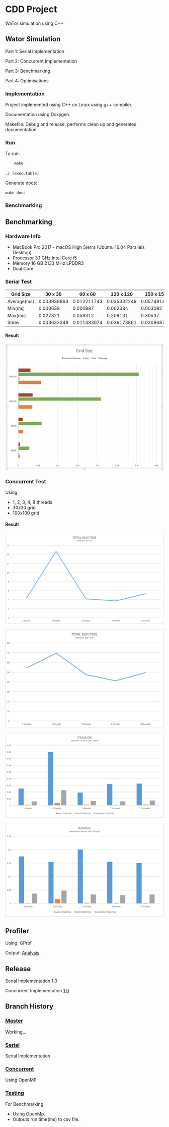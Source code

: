 # CDD Project

WaTor simulation using C++

## Wator Simulation

Part 1: Serial Implementation

Part 2: Concurrent Implementation

Part 3: Benchmarking

Part 4: Optimisations

### Implementation
Project implemented using C++ on Linux using g++ compiler.

Documentation using Doxygen.

Makefile: Debug and release, performs clean up and generates documentation.

### Run

To run:

        make

	./ [executable]

Generate docs:

	make docs

### Benchmarking

## Benchmarking
### Hardware Info
* MacBook Pro 2017 - macOS High Sierra (Ubuntu 16.04 Parallels Desktop)
* Processor 3.1 GHz Intel Core i5
* Memory 16 GB 2133 MHz LPDDR3
* Dual Core

### Serial Test
Grid Size     | 30 x 30       | 60 x 60       | 120 x 120     | 150 x 150
------------- | ------------- | ------------- | ------------- | -------------
Average(ms)   | 0.003939963   | 0.012211743   | 0.035332249   | 0.057491424
Min(ms)       | 0.000639      | 0.000997      | 0.002384      | 0.003092
Max(ms)       | 0.027821      | 0.059312      | 0.209131      | 0.30537
Stdev         | 0.003633349   | 0.011383074   | 0.036173861   | 0.030868732

#### Result
![alt text](https://raw.githubusercontent.com/Kelly-David/CDD-Wator-Project/master/gridsize.png)

### Concurrent Test
Using: 
- 1, 2, 3, 4, 8 threads
- 30x30 grid
- 100x100 grid

#### Result
![alt text](https://raw.githubusercontent.com/Kelly-David/CDD-Wator-Project/master/charts/30x30totalruntime.png)

![alt text](https://raw.githubusercontent.com/Kelly-David/CDD-Wator-Project/master/charts/100x100runtime.png)

![alt text](https://raw.githubusercontent.com/Kelly-David/CDD-Wator-Project/master/charts/loop30.png)

![alt text](https://raw.githubusercontent.com/Kelly-David/CDD-Wator-Project/master/charts/Picture1.png)


## Profiler

Using: GProf

Output: [Analysis](https://raw.githubusercontent.com/Kelly-David/CDD-Wator-Project/master/analysis.txt)

## Release
Serial Implementation [1.0](https://github.com/Kelly-David/CDD-Wator-Project/releases/tag/1.0)

Concurrent Implementation [1.0](https://github.com/Kelly-David/CDD-Wator-Project/releases/tag/1.0)

## Branch History

### [Master](https://github.com/Kelly-David/CDD-Wator-Project/tree/master)
Working...

### [Serial](https://github.com/Kelly-David/CDD-Wator-Project/tree/serial)
Serial Implementation

### [Concurrent](https://github.com/Kelly-David/CDD-Wator-Project/tree/parallel)
Using OpenMP

### [Testing](https://github.com/Kelly-David/CDD-Wator-Project/tree/testing)
For Benchmarking
* Using OpenMp.
* Outputs run time(ms) to csv file.